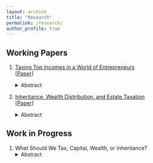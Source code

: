 ```yaml
---
layout: archive
title: "Research"
permalink: /research/
author_profile: true
---
```



## Working Papers
1. [Taxing Top Incomes in a World of Entrepreneurs](../files/JMP.pdf)     
   \[[Paper](../files/JMP.pdf)\]
   <details><summary>Abstract</summary>   
   This paper shows that high top marginal income tax rates generate large aggregate output and productivity losses. These losses arise because taxes distort decisions of entrepreneurs, who constitute a large share of high income earners. I identify two novel distortions. The first one is the "productivity investment effect". Top income tax rates distort the productivity accumulation decisions not only of entrepreneurs who are already in the top income bracket but also of those who will become top earners in the future by building up their firms. This is because households are forward looking. Anticipating that they will be subject to the high top income tax rate in the future, these middle-income entrepreneurs find it less optimal to accumulate productivity for their firms now. As a result, they slow down their productivity accumulation process. The second force is the "incorporation timing effect". Successful entrepreneurs grow their firms and then sell their businesses to the corporate sector through incorporation. High top tax rates push these entrepreneurs to sell before their firms reach their full productivity potential. This force is driven by a feature of the tax code: the sale of a firm is treated as capital gains, which are taxed at a lower rate than ordinary income. Therefore, when the top income tax rate gets higher, entrepreneurs tend to use incorporation as a tax shelter and incorporate their firms earlier. Early incorporation timing means entrepreneurs do not have enough time to grow their firms to their full productivity potential. These prematurely incorporated businesses lower productivity in the corporate sector. Both effects imply that even though it targets only a small fraction of households, increasing the top marginal income tax rate generates large output costs by decreasing productivity. Since lower productivity erodes the tax base, in a calibrated model, the revenue-maximizing top income tax rate is 45%.
   </details>

2. [Inheritance, Wealth Distribution, and Estate Taxation](../files/Inheritance.pdf)   
   \[[Paper](../files/Inheritance.pdf)\]
   <details><summary>Abstract</summary>
   The estate tax has been considered by its supporters as a natural way to reduce wealth inequality because it targets the wealthy directly. However, this conclusion relies heavily on the underlying assumption that inheritance plays a crucial role in wealth accumulation for the rich. Using data from the Survey of Consumer Finances, this paper exhibits novel evidence about wealthy households and the inheritance they have received. Specifically: 1) less than 14% of the richest one percent's wealth is directly attributable to inheritances. 2) More than half of the top one percent by wealth do not receive any inheritances over their lifetime. Then, in a quantitative model that accounts for novel facts on inheritance received by the rich, this paper finds that even if the estate tax rate were raised to 100 percent, the top one percent wealth holding would drop by only 3.5 percentage points. Moreover, compared with taxing the incomes of the top one percent earners, taxing estates generates a large output loss for a given amount of wealth redistribution, suggesting that estate taxation may not be an effective tool for wealth redistribution.
   </details>
   
## Work in Progress
1. What Should We Tax, Capital, Wealth, or Inheritance?
   <details><summary>Abstract</summary>
   In recent decades, wealth inequality has become an increasingly prominent issue in many developed countries. The United States, in particular, has seen significant increases in wealth gaps, sparking fierce debates over how best to address the issue. One of the most contentious proposals has been the idea of redistributive policies, including calls to tax capital income, wealth, and inheritance. In this paper, we examine the impacts of capital income, wealth, and estate taxation within a quantitative framework. In contrast to existing studies, we also investigate joint reforms, in which the government can simultaneously modify the schedules for all three taxes.
   </details>
